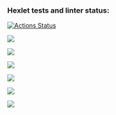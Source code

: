 ### Hexlet tests and linter status:
[![Actions Status](https://github.com/KseniiaF91/frontend-project-44/workflows/hexlet-check/badge.svg)](https://github.com/KseniiaF91/frontend-project-44/actions)

<a href="https://codeclimate.com/github/KseniiaF91/frontend-project-44/maintainability"><img src="https://api.codeclimate.com/v1/badges/d3f14976e28431b21e0b/maintainability" /></a>

<a href="https://asciinema.org/a/q1G1A1W5E4YfhjtnEHoyGD69c" target="_blank"><img src="https://asciinema.org/a/q1G1A1W5E4YfhjtnEHoyGD69c.svg" /></a>

<a href="https://asciinema.org/a/0MAih1FauVkivd4QqHkdm01VV" target="_blank"><img src="https://asciinema.org/a/0MAih1FauVkivd4QqHkdm01VV.svg" /></a>

<a href="https://asciinema.org/a/KXJNcHwoTP4IeYOPHEwsTvGfa" target="_blank"><img src="https://asciinema.org/a/KXJNcHwoTP4IeYOPHEwsTvGfa.svg" /></a>

<a href="https://asciinema.org/a/jgcydQsp60ZZxixK40rNLsZp3" target="_blank"><img src="https://asciinema.org/a/jgcydQsp60ZZxixK40rNLsZp3.svg" /></a>

<a href="https://asciinema.org/a/ryf8arCEcf7brd4CCa19nXGaT" target="_blank"><img src="https://asciinema.org/a/ryf8arCEcf7brd4CCa19nXGaT.svg" /></a>